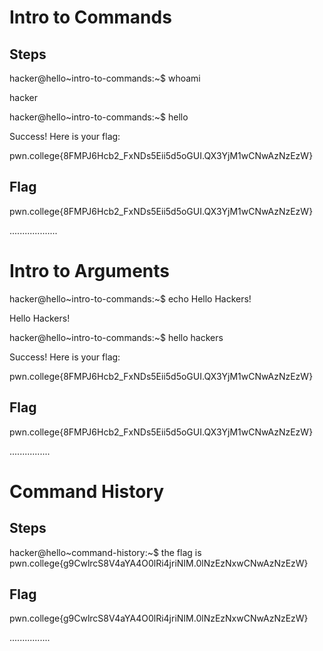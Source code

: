 # Intro to Commands
## Steps
hacker@hello~intro-to-commands:~$ whoami

hacker

hacker@hello~intro-to-commands:~$ hello

Success! Here is your flag:

pwn.college{8FMPJ6Hcb2_FxNDs5Eii5d5oGUI.QX3YjM1wCNwAzNzEzW}

## Flag
pwn.college{8FMPJ6Hcb2_FxNDs5Eii5d5oGUI.QX3YjM1wCNwAzNzEzW}

...................
# Intro to Arguments

hacker@hello~intro-to-commands:~$  echo Hello Hackers!

Hello Hackers!

hacker@hello~intro-to-commands:~$ hello hackers

Success! Here is your flag:

pwn.college{8FMPJ6Hcb2_FxNDs5Eii5d5oGUI.QX3YjM1wCNwAzNzEzW}

## Flag

pwn.college{8FMPJ6Hcb2_FxNDs5Eii5d5oGUI.QX3YjM1wCNwAzNzEzW}

................

# Command History

## Steps

hacker@hello~command-history:~$ the flag is pwn.college{g9CwlrcS8V4aYA4O0lRi4jriNIM.0lNzEzNxwCNwAzNzEzW}

## Flag

pwn.college{g9CwlrcS8V4aYA4O0lRi4jriNIM.0lNzEzNxwCNwAzNzEzW}

................









